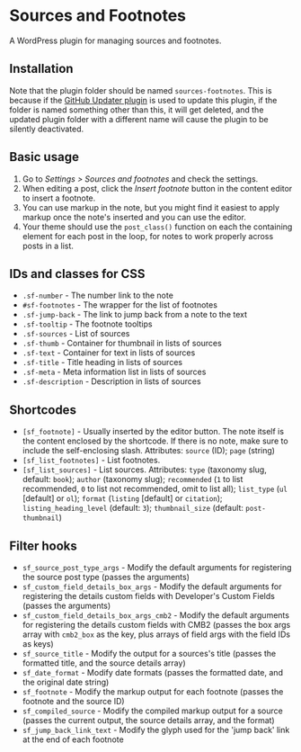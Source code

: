 Sources and Footnotes
=================

A WordPress plugin for managing sources and footnotes.

## Installation

Note that the plugin folder should be named `sources-footnotes`. This is because if the [GitHub Updater plugin](https://github.com/afragen/github-updater) is used to update this plugin, if the folder is named something other than this, it will get deleted, and the updated plugin folder with a different name will cause the plugin to be silently deactivated.

## Basic usage

1. Go to _Settings > Sources and footnotes_ and check the settings.
1. When editing a post, click the _Insert footnote_ button in the content editor to insert a footnote.
1. You can use markup in the note, but you might find it easiest to apply markup once the note's inserted and you can use the editor.
1. Your theme should use the `post_class()` function on each the containing element for each post in the loop, for notes to work properly across posts in a list.

## IDs and classes for CSS

* `.sf-number` - The number link to the note
* `#sf-footnotes` - The wrapper for the list of footnotes
* `.sf-jump-back` - The link to jump back from a note to the text
* `.sf-tooltip` - The footnote tooltips
* `.sf-sources` - List of sources
* `.sf-thumb` - Container for thumbnail in lists of sources
* `.sf-text` - Container for text in lists of sources
* `.sf-title` - Title heading in lists of sources
* `.sf-meta` - Meta information list in lists of sources
* `.sf-description` - Description in lists of sources

## Shortcodes

* `[sf_footnote]` - Usually inserted by the editor button. The note itself is the content enclosed by the shortcode. If there is no note, make sure to include the self-enclosing slash. Attributes: `source` (ID); `page` (string)
* `[sf_list_footnotes]` - List footnotes.
* `[sf_list_sources]` - List sources. Attributes: `type` (taxonomy slug, default: `book`); `author` (taxonomy slug); `recommended` (`1` to list recommended, `0` to list not recommended, omit to list all); `list_type` (`ul` [default] or `ol`); `format` (`listing` [default] or `citation`); `listing_heading_level` (default: `3`); `thumbnail_size` (default: `post-thumbnail`)

## Filter hooks

* `sf_source_post_type_args` - Modify the default arguments for registering the source post type (passes the arguments)
* `sf_custom_field_details_box_args` - Modify the default arguments for registering the details custom fields with Developer's Custom Fields (passes the arguments)
* `sf_custom_field_details_box_args_cmb2` - Modify the default arguments for registering the details custom fields with CMB2 (passes the box args array with `cmb2_box` as the key, plus arrays of field args with the field IDs as keys)
* `sf_source_title` - Modify the output for a sources's title (passes the formatted title, and the source details array)
* `sf_date_format` - Modify date formats (passes the formatted date, and the original date string)
* `sf_footnote` - Modify the markup output for each footnote (passes the footnote and the source ID)
* `sf_compiled_source` - Modify the compiled markup output for a source (passes the current output, the source details array, and the format)
* `sf_jump_back_link_text` - Modify the glyph used for the 'jump back' link at the end of each footnote
